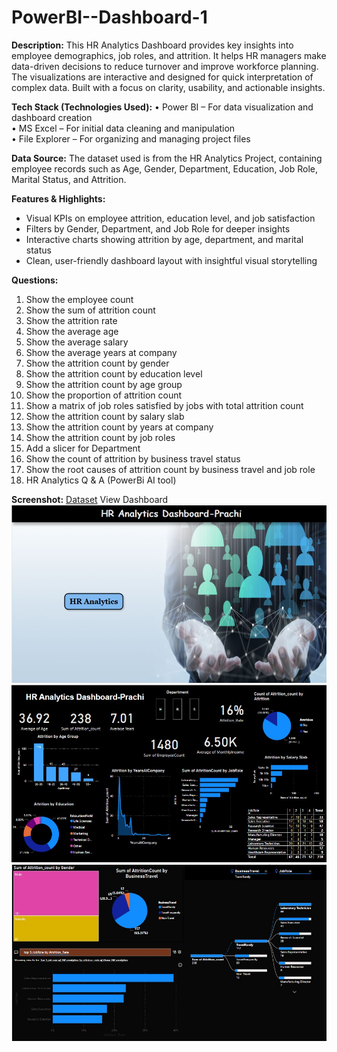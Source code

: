 # PowerBI--Dashboard-1
**Description:**
This HR Analytics Dashboard provides key insights into employee demographics, job roles, and attrition.
It helps HR managers make data-driven decisions to reduce turnover and improve workforce planning.
The visualizations are interactive and designed for quick interpretation of complex data.
Built with a focus on clarity, usability, and actionable insights.

**Tech Stack (Technologies Used):**
• Power BI – For data visualization and dashboard creation  
• MS Excel – For initial data cleaning and manipulation  
• File Explorer – For organizing and managing project files


**Data Source:**
The dataset used is from the HR Analytics Project, containing employee records such as Age, Gender, Department, Education, Job Role, Marital Status, and Attrition.

**Features & Highlights:**
- Visual KPIs on employee attrition, education level, and job satisfaction  
- Filters by Gender, Department, and Job Role for deeper insights  
- Interactive charts showing attrition by age, department, and marital status  
- Clean, user-friendly dashboard layout with insightful visual storytelling

**Questions:**
1. Show the employee count  
2. Show the sum of attrition count  
3. Show the attrition rate  
4. Show the average age  
5. Show the average salary  
6. Show the average years at company  
7. Show the attrition count by gender  
8. Show the attrition count by education level  
9. Show the attrition count by age group  
10. Show the proportion of attrition count  
11. Show a matrix of job roles satisfied by jobs with total attrition count  
12. Show the attrition count by salary slab  
13. Show the attrition count by years at company  
14. Show the attrition count by job roles  
15. Add a slicer for Department  
16. Show the count of attrition by business travel status  
17. Show the root causes of attrition count by business travel and job role  
18. HR Analytics Q & A (PowerBi AI tool)

**Screenshot:**
<a href="https://github.com/KhansuliPrachi/PowerBI--Dashboard-1/blob/main/HR_Analytics.csv" download>Dataset</a>
  View Dashboard
 ![Dashboard Screenshot](https://github.com/KhansuliPrachi/PowerBI--Dashboard-1/blob/main/HR%20Analytics%20Cover%20page.jpg)
 ![Dashboard Screenshot](https://github.com/KhansuliPrachi/PowerBI--Dashboard-1/blob/main/HR%20Analytics%20Page%201%20.jpg)
 ![Dashboard Screenshot](https://github.com/KhansuliPrachi/PowerBI--Dashboard-1/blob/main/HR%20Analytics%20Page%202.jpg)


